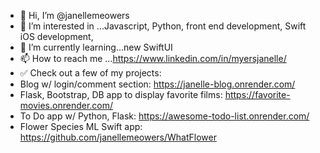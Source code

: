 - 👋 Hi, I’m @janellemeowers
- 👀 I’m interested in ...Javascript, Python, front end development, Swift iOS development, 
- 🌱 I’m currently learning...new SwiftUI
- 📫 How to reach me ...https://www.linkedin.com/in/myersjanelle/
- ✅ Check out a few of my projects:
- Blog w/ login/comment section: https://janelle-blog.onrender.com/ 
- Flask, Bootstrap, DB app to display favorite films: https://favorite-movies.onrender.com/
- To Do app w/ Python, Flask: https://awesome-todo-list.onrender.com/
- Flower Species ML Swift app: https://github.com/janellemeowers/WhatFlower

<!---
janellemeowers/janellemeowers is a ✨ special ✨ repository because its `README.md` (this file) appears on your GitHub profile.
You can click the Preview link to take a look at your changes.
--->
